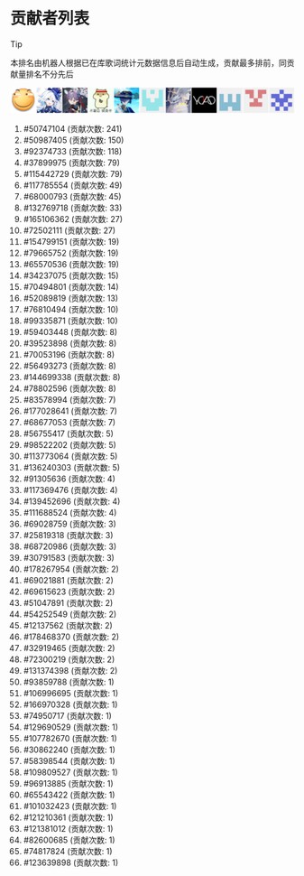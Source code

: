 # 贡献者列表

> [!TIP]
> 本排名由机器人根据已在库歌词统计元数据信息后自动生成，贡献最多排前，同贡献量排名不分先后

![贡献者头像画廊](./CONTRIBUTORS.svg)

1. #50747104 (贡献次数: 241)
2. #50987405 (贡献次数: 150)
3. #92374733 (贡献次数: 118)
4. #37899975 (贡献次数: 79)
5. #115442729 (贡献次数: 79)
6. #117785554 (贡献次数: 49)
7. #68000793 (贡献次数: 45)
8. #132769718 (贡献次数: 33)
9. #165106362 (贡献次数: 27)
10. #72502111 (贡献次数: 27)
11. #154799151 (贡献次数: 19)
12. #79665752 (贡献次数: 19)
13. #65570536 (贡献次数: 19)
14. #34237075 (贡献次数: 15)
15. #70494801 (贡献次数: 14)
16. #52089819 (贡献次数: 13)
17. #76810494 (贡献次数: 10)
18. #99335871 (贡献次数: 10)
19. #59403448 (贡献次数: 8)
20. #39523898 (贡献次数: 8)
21. #70053196 (贡献次数: 8)
22. #56493273 (贡献次数: 8)
23. #144699338 (贡献次数: 8)
24. #78802596 (贡献次数: 8)
25. #83578994 (贡献次数: 7)
26. #177028641 (贡献次数: 7)
27. #68677053 (贡献次数: 7)
28. #56755417 (贡献次数: 5)
29. #98522202 (贡献次数: 5)
30. #113773064 (贡献次数: 5)
31. #136240303 (贡献次数: 5)
32. #91305636 (贡献次数: 4)
33. #117369476 (贡献次数: 4)
34. #139452696 (贡献次数: 4)
35. #111688524 (贡献次数: 4)
36. #69028759 (贡献次数: 3)
37. #25819318 (贡献次数: 3)
38. #68720986 (贡献次数: 3)
39. #30791583 (贡献次数: 3)
40. #178267954 (贡献次数: 2)
41. #69021881 (贡献次数: 2)
42. #69615623 (贡献次数: 2)
43. #51047891 (贡献次数: 2)
44. #54252549 (贡献次数: 2)
45. #12137562 (贡献次数: 2)
46. #178468370 (贡献次数: 2)
47. #32919465 (贡献次数: 2)
48. #72300219 (贡献次数: 2)
49. #131374398 (贡献次数: 2)
50. #93859788 (贡献次数: 1)
51. #106996695 (贡献次数: 1)
52. #166970328 (贡献次数: 1)
53. #74950717 (贡献次数: 1)
54. #129690529 (贡献次数: 1)
55. #107782670 (贡献次数: 1)
56. #30862240 (贡献次数: 1)
57. #58398544 (贡献次数: 1)
58. #109809527 (贡献次数: 1)
59. #96913885 (贡献次数: 1)
60. #65543422 (贡献次数: 1)
61. #101032423 (贡献次数: 1)
62. #121210361 (贡献次数: 1)
63. #121381012 (贡献次数: 1)
64. #82600685 (贡献次数: 1)
65. #74817824 (贡献次数: 1)
66. #123639898 (贡献次数: 1)
